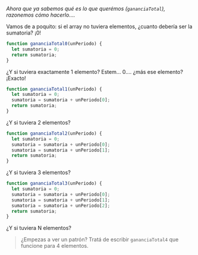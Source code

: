 _Ahora que ya sabemos qué es lo que querémos (`gananciaTotal`), razonemos cómo hacerlo...._

Vamos de a poquito: si el array no tuviera elementos, ¿cuanto debería ser la sumatoria? ¡0!

```javascript
function gananciaTotal0(unPeriodo) {
  let sumatoria = 0;
  return sumatoria;
}
```

¿Y si tuviera exactamente 1 elemento? Estem... 0.... ¿más ese elemento? ¡Exacto!

```javascript
function gananciaTotal1(unPeriodo) {
  let sumatoria = 0;
  sumatoria = sumatoria + unPeriodo[0];
  return sumatoria;
}
```

¿Y si tuviera 2 elementos?

```javascript
function gananciaTotal2(unPeriodo) {
  let sumatoria = 0;
  sumatoria = sumatoria + unPeriodo[0];
  sumatoria = sumatoria + unPeriodo[1];
  return sumatoria;
}
```

¿Y si tuviera 3 elementos?

```javascript
function gananciaTotal3(unPeriodo) {
  let sumatoria = 0;
  sumatoria = sumatoria + unPeriodo[0];
  sumatoria = sumatoria + unPeriodo[1];
  sumatoria = sumatoria + unPeriodo[2];
  return sumatoria;
}
```

¿Y si tuviera N elementos?

> ¿Empezas a ver un patrón? Tratá de escribir `gananciaTotal4` que funcione para 4 elementos.

